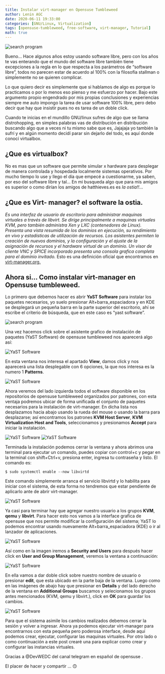 ```yaml
---
title: Instalar virt-manager en Opensuse Tumbleweed
author: Lenin AGC
date: 2020-06-11 19:33:00
categories: [GNU/Linux, Virtualization]
tags: [opensuse-tumbleweed, free-software, virt-manager, Tutorial]
math: true
---
```


![search program](/assets/img_posts/post1_img0.webp)

Bueno… Hace algunos años estoy usando software libre, pero con los años te vas enterando que el mundo del software libre también tiene excepciones a la regla en lo que respecta a los parámetros de “software libre”, todos no parecen estar de acuerdo al 100% con la filosofía stallman o simplemente no se quieren complicar.

Lo que quiero decir es simplemente que si hablamos de algo es porque lo practicamos o por lo menos eso pienso y me esfuerzo por hacer. Bajo este argumento propio engendrado por mis propias conclusiones y experiencias siempre me auto impongo la tarea de usar software 100% libre, pero debo decir que hay que insistir pues no es tarea de un doble click.

Cuando te inicias en el mundillo GNU/linux sufres de algo que se llama distrohopping, en simples palabras vas de distribución en distribución buscando algo que a veces ni tu mismo sabe que es, Jajajaja yo también la sufrí y en algún momento decidí parar sin dejarlo del todo, es aquí donde conocí virtualbox.

## ¿Que es virtualbox?

No es mas que un software que permite simular x hardware para desplegar de manera controlada y hospedada localmente sistemas operativos. Por mucho tiempo lo use y llego el día que empecé a cuestionarme, ya saben, por eso del software libre y tal… En mi busqueda algo que para mis amigos es superior o como dirían los amigos de hatthieves.es es _la ostia!!_…

## ¿Que es Virt- manager? el software la ostia.

_Es una interfaz de usuario de escritorio para administrar maquinas virtuales a través de libvirt. Se dirige principalmente a maquinas virtuales KVM, pero también administra Xen y LXC (contenedores de Linux). Presenta una vista resumida de los dominios en ejecución, su rendimiento en vivo y estadísticas de utilización de recursos. Los asistentes permiten la creación de nuevos dominios, y la configuración y el ajuste de la asignación de recursos y el hardware virtual de un dominio. Un visor de cliente VNC y SPICE incorporado presenta una consola grafica completa para el dominio invitado._ Esto es una definición oficial que encontramos en [virt-manager.org.](https://virt-manager.org)

## Ahora si… Como instalar virt-manager en Opensuse tumbleweed.

Lo primero que debemos hacer es abrir **YaST Software** para instalar los paquetes necesarios, yo suelo presionar Alt+barra_espaciadora y en KDE se desplegará un pequeña barra en la parte superior del escritorio, ahí se escribe el criterio de búsqueda, que en este caso es “yast software”.

![search program](/assets/img_posts/post1_img1.webp)

Una vez hacemos click sobre el asistente grafico de instalación de paquetes (YaST Software) de opensuse tumbleweed nos aparecerá algo así:

![YaST Software](/assets/img_posts/post1_img2.webp)

En esta ventana nos interesa el apartado **View**, damos click y nos aparecerá una lista desplegable con 6 opciones, la que nos interesa es la numero 1 **Patterns**.

![YaST Software](/assets/img_posts/post1_img3.webp)

Ahora veremos del lado izquierda todos el software disponible en los repositorios de opensuse tumbleweed organizados por patrones, con esta ventaja podremos ubicar de forma unificada el conjunto de paquetes necesarios para la instalación de virt-manager. En dicha lista nos desplazamos hacia abajo usando la rueda del mouse o usando la barra para desplazarse; así encontramos los patrones **KVM Host Server**, **KVM Virtualization Host and Tools**, seleccionamos y presionamos **Accept** para iniciar la instalación.

![YaST Software](/assets/img_posts/post1_img4.webp)
![YaST Software](/assets/img_posts/post1_img5.webp)

Terminada la instalación podemos cerrar la ventana y ahora abrimos una terminal para ejecutar un comando, puedes copiar con control+c y pegar en la terminal con shift+Ctrl+v, presiona enter, ingresa tu contraseña y listo. El comando es:

```
$ sudo systemctl enable --now libvirtd
```

Este comando simplemente arranca el servicio libvirtd y lo habilita para iniciar con el sistema, de esta forma no tendremos que estar pendiente de aplicarlo ante de abrir virt-manager.

![YaST Software](/assets/img_posts/post1_img6.webp)

Ya casi para terminar hay que agregar nuestro usuario a los grupos **KVM**, **qemu** y **libvirt**. Para hacer esto nos vamos a la interface grafica de opensuse que nos permite modificar la configuración del sistema; YaST lo podemos encontrar usando nuevamente Alt+barra_espaciadora (KDE) o ir al lanzador de aplicaciones.

![YaST Software](/assets/img_posts/post1_img7.webp)

Así como en la imagen iremos a **Security and Users** para después hacer click en **User and Group Management**, veremos la ventana a continuación:

![YaST Software](/assets/img_posts/post1_img8.webp)

En ella vamos a dar doble click sobre nuestro nombre de usuario o presionar **edit**, que esta ubicado en la parte baja de la ventana. Luego como en las imágenes de abajo hay que presionar en **Details** y del lado derecho de la ventana en **Additional Groups** buscamos y selecionamos los grupos antes mencionados (KVM, qemu y libvirt.), click en **OK** para guardar los cambios.

![YaST Software](/assets/img_posts/post1_img9.webp)

Para que el sistema asimile los cambios realizados debemos cerrar la sesión y volver a ingresar. Ahora ya podemos ejecutar virt-manager para encontrarnos con esta pequeña pero poderosa interface, desde aquí podemos crear, ejecutar, configurar las maquinas virtuales. Por otro lado o como continuación a este post crearé una para explicar como crear y configurar las instancias virtuales.

Gracias a @DevWEDC del canal telegram en español de opensuse .

El placer de hacer y compartir … 🙃
